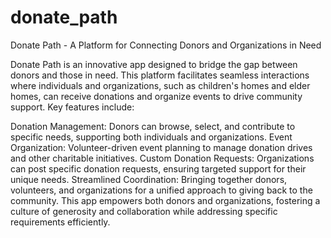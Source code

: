 # donate_path
Donate Path - A Platform for Connecting Donors and Organizations in Need

Donate Path is an innovative app designed to bridge the gap between donors and those in need. This platform facilitates seamless interactions where individuals and organizations, such as children's homes and elder homes, can receive donations and organize events to drive community support. Key features include:

Donation Management: Donors can browse, select, and contribute to specific needs, supporting both individuals and organizations.
Event Organization: Volunteer-driven event planning to manage donation drives and other charitable initiatives.
Custom Donation Requests: Organizations can post specific donation requests, ensuring targeted support for their unique needs.
Streamlined Coordination: Bringing together donors, volunteers, and organizations for a unified approach to giving back to the community.
This app empowers both donors and organizations, fostering a culture of generosity and collaboration while addressing specific requirements efficiently.
